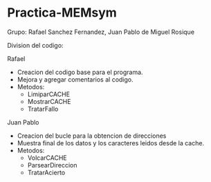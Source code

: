 # Practica-MEMsym
Grupo: Rafael Sanchez Fernandez, Juan Pablo de Miguel Rosique

Division del codigo:

Rafael
  - Creacion del codigo base para el programa.
  - Mejora y agregar comentarios al codigo.
  - Metodos:
    - LimiparCACHE
    - MostrarCACHE
    - TratarFallo
   
Juan Pablo
  - Creacion del bucle para la obtencion de direcciones
  - Muestra final de los datos y los caracteres leidos desde la cache.
  - Metodos:
    - VolcarCACHE
    - ParsearDireccion
    - TratarAcierto
    
